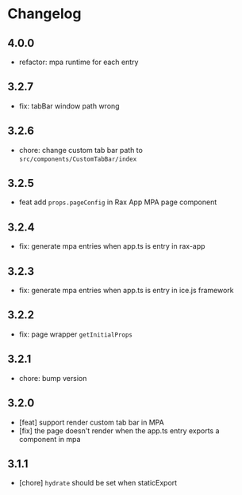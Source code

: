 # Changelog

## 4.0.0

- refactor: mpa runtime for each entry

## 3.2.7

- fix: tabBar window path wrong

## 3.2.6

- chore: change custom tab bar path to `src/components/CustomTabBar/index`

## 3.2.5

- feat add `props.pageConfig` in Rax App MPA page component

## 3.2.4

- fix: generate mpa entries when app.ts is entry in rax-app

## 3.2.3

- fix: generate mpa entries when app.ts is entry in ice.js framework

## 3.2.2

- fix: page wrapper `getInitialProps`

## 3.2.1

- chore: bump version

## 3.2.0

- [feat] support render custom tab bar in MPA
- [fix] the page doesn't render when the app.ts entry exports a component in mpa

## 3.1.1

- [chore] `hydrate` should be set when staticExport
